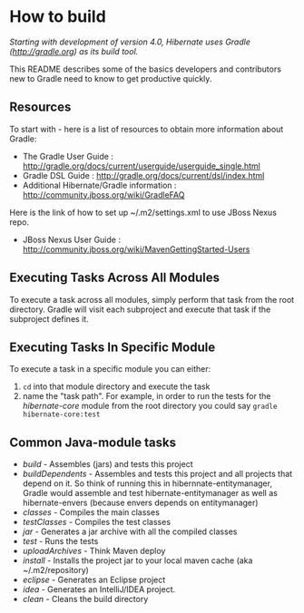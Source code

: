 How to build
============

*Starting with development of version 4.0, Hibernate uses Gradle (http://gradle.org) as its build tool.*

This README describes some of the basics developers and contributors new to Gradle need to know to get productive quickly.

Resources
---------

To start with - here is a list of resources to obtain more information about Gradle:

* The Gradle User Guide : http://gradle.org/docs/current/userguide/userguide_single.html
* Gradle DSL Guide : http://gradle.org/docs/current/dsl/index.html
* Additional Hibernate/Gradle information : http://community.jboss.org/wiki/GradleFAQ

Here is the link of how to set up ~/.m2/settings.xml to use JBoss Nexus repo.

* JBoss Nexus User Guide : http://community.jboss.org/wiki/MavenGettingStarted-Users

Executing Tasks Across All Modules
----------------------------------

To execute a task across all modules, simply perform that task from the root directory.  Gradle will visit each
subproject and execute that task if the subproject defines it.

Executing Tasks In Specific Module
----------------------------------

To execute a task in a specific module you can either:
1. `cd` into that module directory and execute the task
2. name the "task path".  For example, in order to run the tests for the _hibernate-core_ module from the root directory you could say `gradle hibernate-core:test`

Common Java-module tasks
------------------------

* _build_ - Assembles (jars) and tests this project
* _buildDependents_ - Assembles and tests this project and all projects that depend on it.  So think of running this in hibernnate-entitymanager, Gradle would assemble and test hibernate-entitymanager as well as hibernate-envers (because envers depends on entitymanager)
* _classes_ - Compiles the main classes
* _testClasses_ - Compiles the test classes
* _jar_ - Generates a jar archive with all the compiled classes
* _test_ - Runs the tests
* _uploadArchives_ - Think Maven deploy
* _install_ - Installs the project jar to your local maven cache (aka ~/.m2/repository)
* _eclipse_ - Generates an Eclipse project
* _idea_ - Generates an IntelliJ/IDEA project.
* _clean_ - Cleans the build directory
